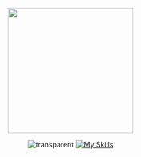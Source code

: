 <p align="center">
  <img width="250" src="https://i.giphy.com/media/v1.Y2lkPTc5MGI3NjExczM2YnZiY2wyc3YybHdjMDh0dnEzbnF6ajZrazAzbzQ4NXB1NDVvcyZlcD12MV9pbnRlcm5hbF9naWZfYnlfaWQmY3Q9cw/SmVVp30ymr3OznAOVj/giphy.gif">
</p>

<div align="center">
  
  ![transparent](https://capsule-render.vercel.app/api?type=transparent&fontColor=74c0fc&text=Frontend%20Developer&height=130&fontSize=60&desc=람뽀&descAlignY=75&descAlign=83)
  [![My Skills](https://skillicons.dev/icons?i=html,css,js,react,next)](https://skillicons.dev)
  
</div>


<!--
**KingBoRam/KingBoRam** is a ✨ _special_ ✨ repository because its `README.md` (this file) appears on your GitHub profile.

Here are some ideas to get you started:

- 🔭 I’m currently working on ...
- 🌱 I’m currently learning ...
- 👯 I’m looking to collaborate on ...
- 🤔 I’m looking for help with ...
- 💬 Ask me about ...
- 📫 How to reach me: ...
- 😄 Pronouns: ...
- ⚡ Fun fact: ...
-->
